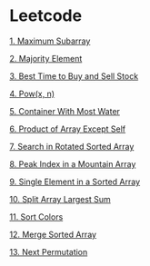 # Leetcode

 [1. Maximum Subarray](https://github.com/ashishpdeshpande/Leetcode/tree/main/cpp%20/Maximum%20Subarray%20)
 
 [2. Majority Element](https://github.com/ashishpdeshpande/Leetcode/tree/main/cpp%20/Majority%20Element%20)

 [3. Best Time to Buy and Sell Stock](https://github.com/ashishpdeshpande/Leetcode/tree/main/cpp%20/Best%20Time%20to%20Buy%20and%20Sell%20Stock%20)

 [4. Pow(x, n)](https://github.com/ashishpdeshpande/Leetcode/tree/main/cpp%20/Pow(x%20%2C%20n)%20)

[5. Container With Most Water](https://github.com/ashishpdeshpande/Leetcode/tree/main/cpp%20/Container%20With%20Most%20Water%20)

[6. Product of Array Except Self](https://github.com/ashishpdeshpande/Leetcode/tree/main/cpp%20/Product%20of%20Array%20Except%20Self%20)

[7. Search in Rotated Sorted Array](https://github.com/ashishpdeshpande/Leetcode/tree/main/cpp%20/Search%20in%20Rotated%20Sorted%20Array%20)

[8. Peak Index in a Mountain Array](https://github.com/ashishpdeshpande/Leetcode/tree/main/cpp%20/Peak%20Index%20in%20a%20Mountain%20Array%20)

[9. Single Element in a Sorted Array](https://github.com/ashishpdeshpande/Leetcode/tree/main/cpp%20/Single%20Element%20in%20a%20Sorted%20Array%20)

[10. Split Array Largest Sum](https://github.com/ashishpdeshpande/Leetcode/tree/main/cpp%20/Split%20Array%20Largest%20Sum%20)

[11. Sort Colors](https://github.com/ashishpdeshpande/Leetcode/tree/main/cpp%20/Sort%20Colors%20)

[12. Merge Sorted Array]()

[13. Next Permutation]()
